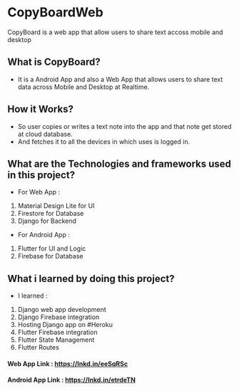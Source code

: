 # CopyBoardWeb
CopyBoard is a web app that allow users to share text accoss mobile and desktop


## What is CopyBoard?
 * It is a Android App and also a Web App that allows users to share text data across Mobile and Desktop at Realtime.

## How it Works?
* So user copies or writes a text note into the app and that note get stored at cloud database.
* And fetches it to all the devices in which uses is logged in.

##  What are the Technologies and frameworks  used in this project?
*  For Web App :
1. Material Design Lite for UI
2.  Firestore for Database
3.  Django for Backend
* For Android App :
1. Flutter  for UI and Logic
2. Firebase for Database

##  What i learned by doing this project?
* I learned :
1. Django web app development
2.  Django Firebase integration
3.  Hosting Django app on #Heroku
4.  Flutter Firebase integration
5. Flutter State Management
6. Flutter Routes


#### Web App Link : https://lnkd.in/eeSqRSc

#### Android App Link : https://lnkd.in/etrdeTN


